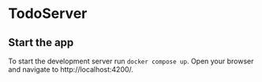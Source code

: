 # TodoServer

## Start the app

To start the development server run `docker compose up`. Open your browser and navigate to http://localhost:4200/.